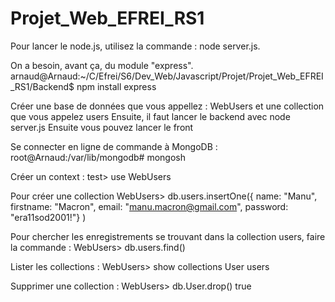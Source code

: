 # Projet_Web_EFREI_RS1

Pour lancer le node.js, utilisez la commande : node server.js.

On a besoin, avant ça, du module "express".
arnaud@Arnaud:~/C/Efrei/S6/Dev_Web/Javascript/Projet/Projet_Web_EFREI_RS1/Backend$ npm install express

Créer une base de données que vous appellez : WebUsers et une collection que vous appelez users
Ensuite, il faut lancer le backend avec node server.js
Ensuite vous pouvez lancer le front

Se connecter en ligne de commande à MongoDB : 
    root@Arnaud:/var/lib/mongodb# mongosh

Créer un context : 
    test> use WebUsers

Pour créer une collection
WebUsers> db.users.insertOne({
    name: "Manu",
    firstname: "Macron",
    email: "manu.macron@gmail.com",
    password: "era11sod2001!"}
)

Pour chercher les enregistrements se trouvant dans la collection users, faire la commande : 
    WebUsers> db.users.find()

Lister les collections : 
WebUsers> show collections
    User
    users

Supprimer une collection : 
WebUsers> db.User.drop()
true